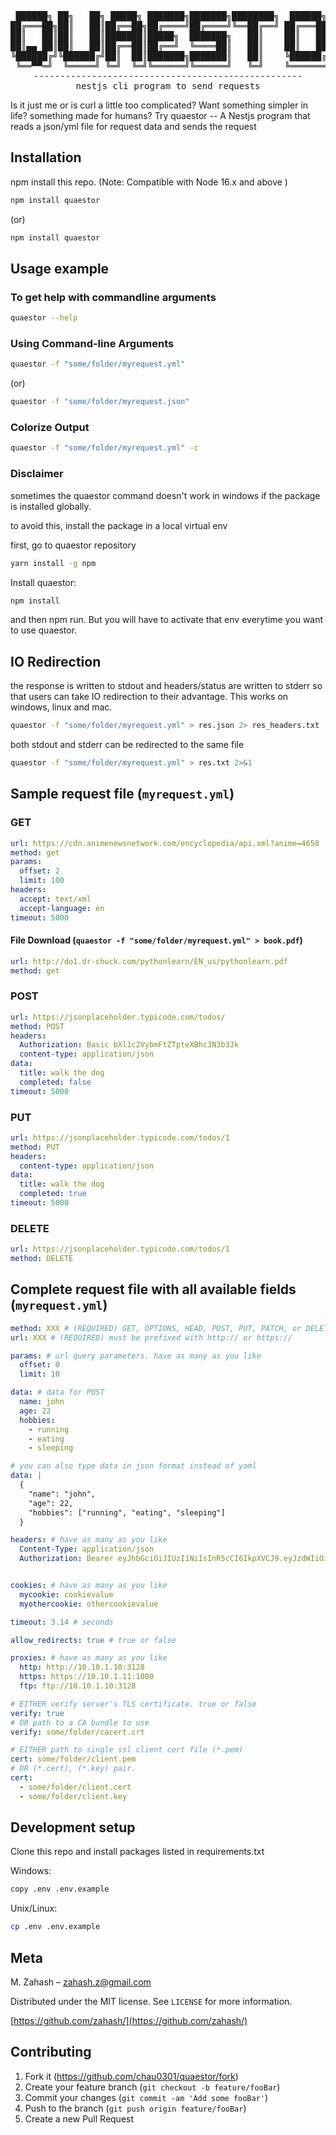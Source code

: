 <div align="center">
<pre>
 ██████╗ ██╗   ██╗ █████╗ ███████╗███████╗████████╗  ██████╗ 
██╔═══██╗██║   ██║██╔══██╗██╔════╝██╔════╝╚══██╔══╝ ██╔═══██╗
██║   ██║██║   ██║███████║█████╗  ███████╗   ██║    ██║   ██║
██║▄▄ ██║██║   ██║██╔══██║██╔══╝  ╚════██║   ██║    ██║   ██║
╚██████╔╝╚██████╔╝██║  ██║███████╗███████║   ██║    ╚██████╔╝
 ╚══▀▀═╝  ╚═════╝ ╚═╝  ╚═╝╚══════╝╚══════╝   ╚═╝    ╚═══════╝
---------------------------------------------------
nestjs cli program to send requests
</pre>
</div>


Is it just me or is curl a little too complicated?
Want something simpler in life? something made for humans? Try quaestor -- A Nestjs program that reads a json/yml file for request data and sends the request

## Installation

npm install this repo.
(Note: Compatible with Node 16.x and above )

```sh
npm install quaestor
```

(or)

```sh
npm install quaestor
```

## Usage example

### To get help with commandline arguments

```sh
quaestor --help
```

### Using Command-line Arguments

```sh
quaestor -f "some/folder/myrequest.yml"
```

(or)

```sh
quaestor -f "some/folder/myrequest.json"
```

### Colorize Output

```sh
quaestor -f "some/folder/myrequest.yml" -c
```

### Disclaimer

sometimes the quaestor command doesn't work in windows if the package is installed globally.

to avoid this, install the package in a local virtual env

first, go to quaestor repository

```sh
yarn install -g npm
```

Install quaestor:

```sh
npm install
```

and then npm run. But you will have to activate that env everytime you want to use quaestor.

## IO Redirection

the response is written to stdout and headers/status are written to stderr so that users can take IO redirection to their advantage. This works on windows, linux and mac.

```sh
quaestor -f "some/folder/myrequest.yml" > res.json 2> res_headers.txt
```

both stdout and stderr can be redirected to the same file

```sh
quaestor -f "some/folder/myrequest.yml" > res.txt 2>&1
```

## Sample request file (`myrequest.yml`)

### GET

```yaml
url: https://cdn.animenewsnetwork.com/encyclopedia/api.xml?anime=4658
method: get
params:
  offset: 2
  limit: 100
headers:
  accept: text/xml
  accept-language: en
timeout: 5000
```

#### File Download (`quaestor -f "some/folder/myrequest.yml" > book.pdf`)

```yaml
url: http://do1.dr-chuck.com/pythonlearn/EN_us/pythonlearn.pdf
method: get
```

### POST

```yaml
url: https://jsonplaceholder.typicode.com/todos/
method: POST
headers:
  Authorization: Basic bXl1c2VybmFtZTpteXBhc3N3b3Jk
  content-type: application/json
data:
  title: walk the dog
  completed: false
timeout: 5000
```

### PUT

```yaml
url: https://jsonplaceholder.typicode.com/todos/1
method: PUT
headers:
  content-type: application/json
data:
  title: walk the dog
  completed: true
timeout: 5000
```

### DELETE

```yaml
url: https://jsonplaceholder.typicode.com/todos/1
method: DELETE
```

## Complete request file with all available fields (`myrequest.yml`)

```yaml
method: XXX # (REQUIRED) GET, OPTIONS, HEAD, POST, PUT, PATCH, or DELETE
url: XXX # (REQUIRED) must be prefixed with http:// or https://

params: # url query parameters. have as many as you like
  offset: 0
  limit: 10

data: # data for POST
  name: john
  age: 22
  hobbies:
    - running
    - eating
    - sleeping

# you can also type data in json format instead of yaml
data: |
  {
    "name": "john",
    "age": 22,
    "hobbies": ["running", "eating", "sleeping"]
  }

headers: # have as many as you like
  Content-Type: application/json
  Authorization: Bearer eyJhbGciOiJIUzI1NiIsInR5cCI6IkpXVCJ9.eyJzdWIiOiIxMjM0NTY3ODkwIiwibmFtZSI6IkpvaG4gRG9lIiwiaWF0IjoxNTE2MjM5MDIyfQ.SflKxwRJSMeKKF2QT4fwpMeJf36POk6yJV_adQssw5c


cookies: # have as many as you like
  mycookie: cookievalue
  myothercookie: othercookievalue

timeout: 3.14 # seconds

allow_redirects: true # true or false

proxies: # have as many as you like
  http: http://10.10.1.10:3128
  https: https://10.10.1.11:1080
  ftp: ftp://10.10.1.10:3128

# EITHER verify server's TLS certificate. true or false
verify: true
# OR path to a CA bundle to use
verify: some/folder/cacert.crt

# EITHER path to single ssl client cert file (*.pem)
cert: some/folder/client.pem
# OR (*.cert), (*.key) pair.
cert:
  - some/folder/client.cert
  - some/folder/client.key

```

## Development setup

Clone this repo and install packages listed in requirements.txt

Windows:
```sh
copy .env .env.example
```

Unix/Linux:
```sh
cp .env .env.example
```

## Meta

M. Zahash – zahash.z@gmail.com

Distributed under the MIT license. See `LICENSE` for more information.

[https://github.com/zahash/](https://github.com/zahash/)

## Contributing

1. Fork it (<https://github.com/chau0301/quaestor/fork>)
2. Create your feature branch (`git checkout -b feature/fooBar`)
3. Commit your changes (`git commit -am 'Add some fooBar'`)
4. Push to the branch (`git push origin feature/fooBar`)
5. Create a new Pull Request
